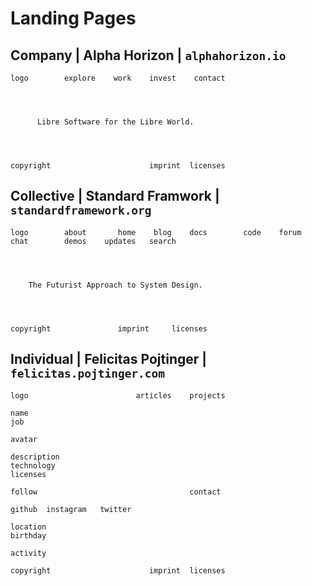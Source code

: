 # Landing Pages

## Company | Alpha Horizon | `alphahorizon.io`

```plaintext
logo        explore    work    invest    contact




      Libre Software for the Libre World.




copyright                      imprint  licenses
```

## Collective | Standard Framwork | `standardframework.org`

```plaintext
logo        about       home    blog    docs        code    forum   chat        demos    updates   search




    The Futurist Approach to System Design.




copyright               imprint     licenses
```

## Individual | Felicitas Pojtinger | `felicitas.pojtinger.com`

```plaintext
logo                        articles    projects

name
job

avatar

description
technology
licenses

follow                                  contact

github  instagram   twitter

location
birthday

activity

copyright                      imprint  licenses
```
